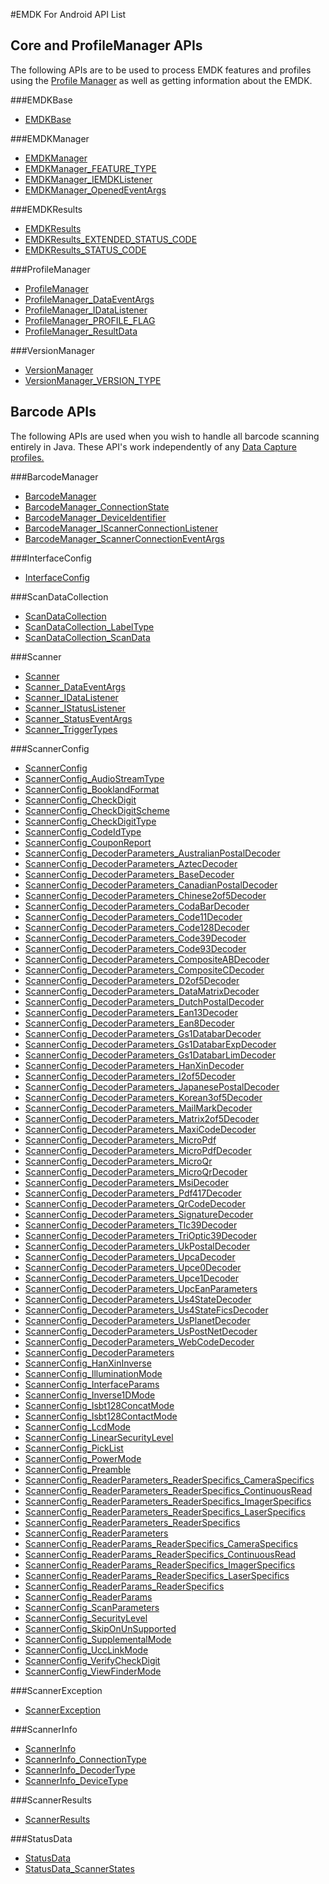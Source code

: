 #EMDK For Android API List

## Core and ProfileManager APIs
The following APIs are to be used to process EMDK features and profiles using the [Profile Manager](../guide/profiles/about) as well as getting information about the EMDK.



###EMDKBase

* [EMDKBase](../api/EMDKBase)


###EMDKManager

* [EMDKManager](../api/EMDKManager)
* [EMDKManager_FEATURE_TYPE](../api/EMDKManager_FEATURE_TYPE)
* [EMDKManager_IEMDKListener](../api/EMDKManager_IEMDKListener)
* [EMDKManager_OpenedEventArgs](../api/EMDKManager_OpenedEventArgs)


###EMDKResults

* [EMDKResults](../api/EMDKResults)
* [EMDKResults_EXTENDED_STATUS_CODE](../api/EMDKResults_EXTENDED_STATUS_CODE)
* [EMDKResults_STATUS_CODE](../api/EMDKResults_STATUS_CODE)


###ProfileManager

* [ProfileManager](../api/ProfileManager)
* [ProfileManager_DataEventArgs](../api/ProfileManager_DataEventArgs)
* [ProfileManager_IDataListener](../api/ProfileManager_IDataListener)
* [ProfileManager_PROFILE_FLAG](../api/ProfileManager_PROFILE_FLAG)
* [ProfileManager_ResultData](../api/ProfileManager_ResultData)


###VersionManager

* [VersionManager](../api/VersionManager)
* [VersionManager_VERSION_TYPE](../api/VersionManager_VERSION_TYPE)


## Barcode APIs
The following APIs are used when you wish to handle all barcode scanning entirely in Java. These API's work independently of any [Data Capture profiles.](../guide/profiles/profilebarcode)

###BarcodeManager

* [BarcodeManager](../api/BarcodeManager)
* [BarcodeManager_ConnectionState](../api/BarcodeManager_ConnectionState)
* [BarcodeManager_DeviceIdentifier](../api/BarcodeManager_DeviceIdentifier)
* [BarcodeManager_IScannerConnectionListener](../api/BarcodeManager_IScannerConnectionListener)
* [BarcodeManager_ScannerConnectionEventArgs](../api/BarcodeManager_ScannerConnectionEventArgs)


###InterfaceConfig

* [InterfaceConfig](../api/InterfaceConfig)


###ScanDataCollection

* [ScanDataCollection](../api/ScanDataCollection)
* [ScanDataCollection_LabelType](../api/ScanDataCollection_LabelType)
* [ScanDataCollection_ScanData](../api/ScanDataCollection_ScanData)


###Scanner

* [Scanner](../api/Scanner)
* [Scanner_DataEventArgs](../api/Scanner_DataEventArgs)
* [Scanner_IDataListener](../api/Scanner_IDataListener)
* [Scanner_IStatusListener](../api/Scanner_IStatusListener)
* [Scanner_StatusEventArgs](../api/Scanner_StatusEventArgs)
* [Scanner_TriggerTypes](../api/Scanner_TriggerTypes)


###ScannerConfig

* [ScannerConfig](../api/ScannerConfig)
* [ScannerConfig_AudioStreamType](../api/ScannerConfig_AudioStreamType)
* [ScannerConfig_BooklandFormat](../api/ScannerConfig_BooklandFormat)
* [ScannerConfig_CheckDigit](../api/ScannerConfig_CheckDigit)
* [ScannerConfig_CheckDigitScheme](../api/ScannerConfig_CheckDigitScheme)
* [ScannerConfig_CheckDigitType](../api/ScannerConfig_CheckDigitType)
* [ScannerConfig_CodeIdType](../api/ScannerConfig_CodeIdType)
* [ScannerConfig_CouponReport](../api/ScannerConfig_CouponReport)
* [ScannerConfig_DecoderParameters_AustralianPostalDecoder](../api/ScannerConfig_DecoderParameters_AustralianPostalDecoder)
* [ScannerConfig_DecoderParameters_AztecDecoder](../api/ScannerConfig_DecoderParameters_AztecDecoder)
* [ScannerConfig_DecoderParameters_BaseDecoder](../api/ScannerConfig_DecoderParameters_BaseDecoder)
* [ScannerConfig_DecoderParameters_CanadianPostalDecoder](../api/ScannerConfig_DecoderParameters_CanadianPostalDecoder)
* [ScannerConfig_DecoderParameters_Chinese2of5Decoder](../api/ScannerConfig_DecoderParameters_Chinese2of5Decoder)
* [ScannerConfig_DecoderParameters_CodaBarDecoder](../api/ScannerConfig_DecoderParameters_CodaBarDecoder)
* [ScannerConfig_DecoderParameters_Code11Decoder](../api/ScannerConfig_DecoderParameters_Code11Decoder)
* [ScannerConfig_DecoderParameters_Code128Decoder](../api/ScannerConfig_DecoderParameters_Code128Decoder)
* [ScannerConfig_DecoderParameters_Code39Decoder](../api/ScannerConfig_DecoderParameters_Code39Decoder)
* [ScannerConfig_DecoderParameters_Code93Decoder](../api/ScannerConfig_DecoderParameters_Code93Decoder)
* [ScannerConfig_DecoderParameters_CompositeABDecoder](../api/ScannerConfig_DecoderParameters_CompositeABDecoder)
* [ScannerConfig_DecoderParameters_CompositeCDecoder](../api/ScannerConfig_DecoderParameters_CompositeCDecoder)
* [ScannerConfig_DecoderParameters_D2of5Decoder](../api/ScannerConfig_DecoderParameters_D2of5Decoder)
* [ScannerConfig_DecoderParameters_DataMatrixDecoder](../api/ScannerConfig_DecoderParameters_DataMatrixDecoder)
* [ScannerConfig_DecoderParameters_DutchPostalDecoder](../api/ScannerConfig_DecoderParameters_DutchPostalDecoder)
* [ScannerConfig_DecoderParameters_Ean13Decoder](../api/ScannerConfig_DecoderParameters_Ean13Decoder)
* [ScannerConfig_DecoderParameters_Ean8Decoder](../api/ScannerConfig_DecoderParameters_Ean8Decoder)
* [ScannerConfig_DecoderParameters_Gs1DatabarDecoder](../api/ScannerConfig_DecoderParameters_Gs1DatabarDecoder)
* [ScannerConfig_DecoderParameters_Gs1DatabarExpDecoder](../api/ScannerConfig_DecoderParameters_Gs1DatabarExpDecoder)
* [ScannerConfig_DecoderParameters_Gs1DatabarLimDecoder](../api/ScannerConfig_DecoderParameters_Gs1DatabarLimDecoder)
* [ScannerConfig_DecoderParameters_HanXinDecoder](../api/ScannerConfig_DecoderParameters_HanXinDecoder)
* [ScannerConfig_DecoderParameters_I2of5Decoder](../api/ScannerConfig_DecoderParameters_I2of5Decoder)
* [ScannerConfig_DecoderParameters_JapanesePostalDecoder](../api/ScannerConfig_DecoderParameters_JapanesePostalDecoder)
* [ScannerConfig_DecoderParameters_Korean3of5Decoder](../api/ScannerConfig_DecoderParameters_Korean3of5Decoder)
* [ScannerConfig_DecoderParameters_MailMarkDecoder](../api/ScannerConfig_DecoderParameters_MailMarkDecoder)
* [ScannerConfig_DecoderParameters_Matrix2of5Decoder](../api/ScannerConfig_DecoderParameters_Matrix2of5Decoder)
* [ScannerConfig_DecoderParameters_MaxiCodeDecoder](../api/ScannerConfig_DecoderParameters_MaxiCodeDecoder)
* [ScannerConfig_DecoderParameters_MicroPdf](../api/ScannerConfig_DecoderParameters_MicroPdf)
* [ScannerConfig_DecoderParameters_MicroPdfDecoder](../api/ScannerConfig_DecoderParameters_MicroPdfDecoder)
* [ScannerConfig_DecoderParameters_MicroQr](../api/ScannerConfig_DecoderParameters_MicroQr)
* [ScannerConfig_DecoderParameters_MicroQrDecoder](../api/ScannerConfig_DecoderParameters_MicroQrDecoder)
* [ScannerConfig_DecoderParameters_MsiDecoder](../api/ScannerConfig_DecoderParameters_MsiDecoder)
* [ScannerConfig_DecoderParameters_Pdf417Decoder](../api/ScannerConfig_DecoderParameters_Pdf417Decoder)
* [ScannerConfig_DecoderParameters_QrCodeDecoder](../api/ScannerConfig_DecoderParameters_QrCodeDecoder)
* [ScannerConfig_DecoderParameters_SignatureDecoder](../api/ScannerConfig_DecoderParameters_SignatureDecoder)
* [ScannerConfig_DecoderParameters_Tlc39Decoder](../api/ScannerConfig_DecoderParameters_Tlc39Decoder)
* [ScannerConfig_DecoderParameters_TriOptic39Decoder](../api/ScannerConfig_DecoderParameters_TriOptic39Decoder)
* [ScannerConfig_DecoderParameters_UkPostalDecoder](../api/ScannerConfig_DecoderParameters_UkPostalDecoder)
* [ScannerConfig_DecoderParameters_UpcaDecoder](../api/ScannerConfig_DecoderParameters_UpcaDecoder)
* [ScannerConfig_DecoderParameters_Upce0Decoder](../api/ScannerConfig_DecoderParameters_Upce0Decoder)
* [ScannerConfig_DecoderParameters_Upce1Decoder](../api/ScannerConfig_DecoderParameters_Upce1Decoder)
* [ScannerConfig_DecoderParameters_UpcEanParameters](../api/ScannerConfig_DecoderParameters_UpcEanParameters)
* [ScannerConfig_DecoderParameters_Us4StateDecoder](../api/ScannerConfig_DecoderParameters_Us4StateDecoder)
* [ScannerConfig_DecoderParameters_Us4StateFicsDecoder](../api/ScannerConfig_DecoderParameters_Us4StateFicsDecoder)
* [ScannerConfig_DecoderParameters_UsPlanetDecoder](../api/ScannerConfig_DecoderParameters_UsPlanetDecoder)
* [ScannerConfig_DecoderParameters_UsPostNetDecoder](../api/ScannerConfig_DecoderParameters_UsPostNetDecoder)
* [ScannerConfig_DecoderParameters_WebCodeDecoder](../api/ScannerConfig_DecoderParameters_WebCodeDecoder)
* [ScannerConfig_DecoderParameters](../api/ScannerConfig_DecoderParameters)
* [ScannerConfig_HanXinInverse](../api/ScannerConfig_HanXinInverse)
* [ScannerConfig_IlluminationMode](../api/ScannerConfig_IlluminationMode)
* [ScannerConfig_InterfaceParams](../api/ScannerConfig_InterfaceParams)
* [ScannerConfig_Inverse1DMode](../api/ScannerConfig_Inverse1DMode)
* [ScannerConfig_Isbt128ConcatMode](../api/ScannerConfig_Isbt128ConcatMode)
* [ScannerConfig_Isbt128ContactMode](../api/ScannerConfig_Isbt128ContactMode)
* [ScannerConfig_LcdMode](../api/ScannerConfig_LcdMode)
* [ScannerConfig_LinearSecurityLevel](../api/ScannerConfig_LinearSecurityLevel)
* [ScannerConfig_PickList](../api/ScannerConfig_PickList)
* [ScannerConfig_PowerMode](../api/ScannerConfig_PowerMode)
* [ScannerConfig_Preamble](../api/ScannerConfig_Preamble)
* [ScannerConfig_ReaderParameters_ReaderSpecifics_CameraSpecifics](../api/ScannerConfig_ReaderParameters_ReaderSpecifics_CameraSpecifics)
* [ScannerConfig_ReaderParameters_ReaderSpecifics_ContinuousRead](../api/ScannerConfig_ReaderParameters_ReaderSpecifics_ContinuousRead)
* [ScannerConfig_ReaderParameters_ReaderSpecifics_ImagerSpecifics](../api/ScannerConfig_ReaderParameters_ReaderSpecifics_ImagerSpecifics)
* [ScannerConfig_ReaderParameters_ReaderSpecifics_LaserSpecifics](../api/ScannerConfig_ReaderParameters_ReaderSpecifics_LaserSpecifics)
* [ScannerConfig_ReaderParameters_ReaderSpecifics](../api/ScannerConfig_ReaderParameters_ReaderSpecifics)
* [ScannerConfig_ReaderParameters](../api/ScannerConfig_ReaderParameters)
* [ScannerConfig_ReaderParams_ReaderSpecifics_CameraSpecifics](../api/ScannerConfig_ReaderParams_ReaderSpecifics_CameraSpecifics)
* [ScannerConfig_ReaderParams_ReaderSpecifics_ContinuousRead](../api/ScannerConfig_ReaderParams_ReaderSpecifics_ContinuousRead)
* [ScannerConfig_ReaderParams_ReaderSpecifics_ImagerSpecifics](../api/ScannerConfig_ReaderParams_ReaderSpecifics_ImagerSpecifics)
* [ScannerConfig_ReaderParams_ReaderSpecifics_LaserSpecifics](../api/ScannerConfig_ReaderParams_ReaderSpecifics_LaserSpecifics)
* [ScannerConfig_ReaderParams_ReaderSpecifics](../api/ScannerConfig_ReaderParams_ReaderSpecifics)
* [ScannerConfig_ReaderParams](../api/ScannerConfig_ReaderParams)
* [ScannerConfig_ScanParameters](../api/ScannerConfig_ScanParameters)
* [ScannerConfig_SecurityLevel](../api/ScannerConfig_SecurityLevel)
* [ScannerConfig_SkipOnUnSupported](../api/ScannerConfig_SkipOnUnSupported)
* [ScannerConfig_SupplementalMode](../api/ScannerConfig_SupplementalMode)
* [ScannerConfig_UccLinkMode](../api/ScannerConfig_UccLinkMode)
* [ScannerConfig_VerifyCheckDigit](../api/ScannerConfig_VerifyCheckDigit)
* [ScannerConfig_ViewFinderMode](../api/ScannerConfig_ViewFinderMode)


###ScannerException

* [ScannerException](../api/ScannerException)


###ScannerInfo

* [ScannerInfo](../api/ScannerInfo)
* [ScannerInfo_ConnectionType](../api/ScannerInfo_ConnectionType)
* [ScannerInfo_DecoderType](../api/ScannerInfo_DecoderType)
* [ScannerInfo_DeviceType](../api/ScannerInfo_DeviceType)


###ScannerResults

* [ScannerResults](../api/ScannerResults)


###StatusData

* [StatusData](../api/StatusData)
* [StatusData_ScannerStates](../api/StatusData_ScannerStates)







